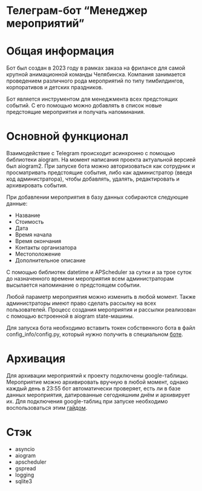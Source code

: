 # Телеграм-бот “Менеджер мероприятий”

# Общая информация

Бот был создан в 2023 году в рамках заказа на фрилансе для самой крупной анимационной команды Челябинска. Компания занимается проведением различного рода мероприятий по типу тимбилдингов, корпоративов и детских праздников.

Бот является инструментом для менеджмента всех предстоящих событий. С его помощью можно добавлять в список новые предстоящие мероприятия и получать напоминания.

# Основной функционал

Взаимодействие с Telegram происходит асинхронно с помощью библиотеки aiogram. На момент написания проекта актуальной версией был aiogram2. При запуске бота можно авторизоваться как сотрудник и просматривать предстоящие события, либо как администратор (введя код администратора), чтобы добавлять, удалять, редактировать и архивировать события.

При добавлении мероприятия в базу данных собираются следующие данные:

- Название
- Стоимость
- Дата
- Время начала
- Время окончания
- Контакты организатора
- Местоположение
- Дополнительное описание

С помощью библиотек datetime и APScheduler за сутки и за трое суток до назначенного времени мероприятия всем администраторам высылается напоминание о предстоящем событии.

Любой параметр мероприятия можно изменить в любой момент. Также администраторы имеют право сделать рассылку на всех пользователей. Процесс создания мероприятия и рассылки реализован с помощью встроенной в aiogram state-машины.

Для запуска бота необходимо вставить токен собственного бота в файл config_info/config.py, который нужно получить в специальном [боте](https://t.me/BotFather).

# Архивация

Для архивации мероприятий к проекту подключены google-таблицы. Мероприятие можно архивировать вручную в любой момент, однако каждый день в 23:55 бот автоматически проверяет, есть ли в базе данных мероприятия, датированные сегодняшним днём и архивирует их. Для подключения google-таблиц при запуске необходимо воспользоваться этим [гайдом](https://habr.com/ru/articles/483302/).

# Стэк

- asyncio
- aiogram
- apscheduler
- gspread
- logging
- sqlite3